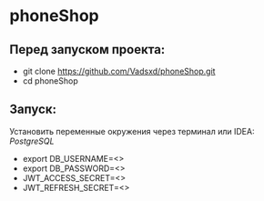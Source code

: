 # phoneShop
## Перед запуском проекта:

+ git clone https://github.com/Vadsxd/phoneShop.git
+ cd phoneShop
  
## Запуск:

Установить переменные окружения через терминал или IDEA:
*PostgreSQL*
+ export DB_USERNAME=<>
+ export DB_PASSWORD=<>
+ JWT_ACCESS_SECRET=<>
+ JWT_REFRESH_SECRET=<>
